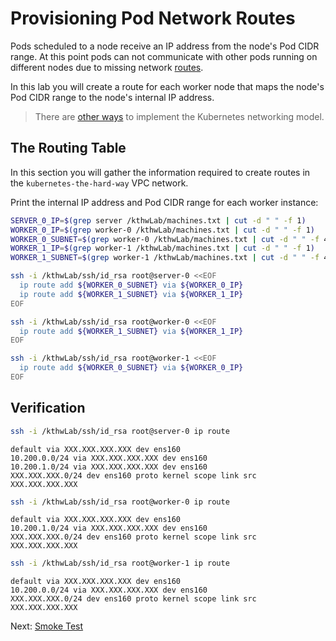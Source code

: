 # Provisioning Pod Network Routes

Pods scheduled to a node receive an IP address from the node's Pod CIDR range. At this point pods can not communicate with other pods running on different nodes due to missing network [routes](https://cloud.google.com/compute/docs/vpc/routes).

In this lab you will create a route for each worker node that maps the node's Pod CIDR range to the node's internal IP address.

> There are [other ways](https://kubernetes.io/docs/concepts/cluster-administration/networking/#how-to-achieve-this) to implement the Kubernetes networking model.

## The Routing Table

In this section you will gather the information required to create routes in the `kubernetes-the-hard-way` VPC network.

Print the internal IP address and Pod CIDR range for each worker instance:

```bash
SERVER_0_IP=$(grep server /kthwLab/machines.txt | cut -d " " -f 1)
WORKER_0_IP=$(grep worker-0 /kthwLab/machines.txt | cut -d " " -f 1)
WORKER_0_SUBNET=$(grep worker-0 /kthwLab/machines.txt | cut -d " " -f 4)
WORKER_1_IP=$(grep worker-1 /kthwLab/machines.txt | cut -d " " -f 1)
WORKER_1_SUBNET=$(grep worker-1 /kthwLab/machines.txt | cut -d " " -f 4)
```

```bash
ssh -i /kthwLab/ssh/id_rsa root@server-0 <<EOF
  ip route add ${WORKER_0_SUBNET} via ${WORKER_0_IP}
  ip route add ${WORKER_1_SUBNET} via ${WORKER_1_IP}
EOF
```

```bash
ssh -i /kthwLab/ssh/id_rsa root@worker-0 <<EOF
  ip route add ${WORKER_1_SUBNET} via ${WORKER_1_IP}
EOF
```

```bash
ssh -i /kthwLab/ssh/id_rsa root@worker-1 <<EOF
  ip route add ${WORKER_0_SUBNET} via ${WORKER_0_IP}
EOF
```

## Verification 

```bash
ssh -i /kthwLab/ssh/id_rsa root@server-0 ip route
```

```text
default via XXX.XXX.XXX.XXX dev ens160 
10.200.0.0/24 via XXX.XXX.XXX.XXX dev ens160 
10.200.1.0/24 via XXX.XXX.XXX.XXX dev ens160 
XXX.XXX.XXX.0/24 dev ens160 proto kernel scope link src XXX.XXX.XXX.XXX 
```

```bash
ssh -i /kthwLab/ssh/id_rsa root@worker-0 ip route
```

```text
default via XXX.XXX.XXX.XXX dev ens160 
10.200.1.0/24 via XXX.XXX.XXX.XXX dev ens160 
XXX.XXX.XXX.0/24 dev ens160 proto kernel scope link src XXX.XXX.XXX.XXX 
```

```bash
ssh -i /kthwLab/ssh/id_rsa root@worker-1 ip route
```

```text
default via XXX.XXX.XXX.XXX dev ens160 
10.200.0.0/24 via XXX.XXX.XXX.XXX dev ens160 
XXX.XXX.XXX.0/24 dev ens160 proto kernel scope link src XXX.XXX.XXX.XXX 
```


Next: [Smoke Test](12-smoke-test.md)
